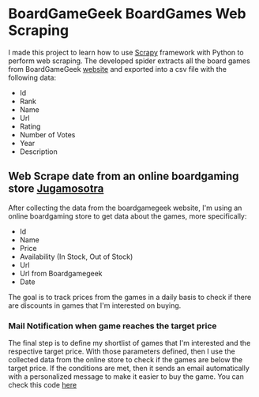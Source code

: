 # BoardGameGeek BoardGames Web Scraping

I made this project to learn how to use [Scrapy](https://scrapy.org/) framework with Python to perform web scraping.
The developed spider extracts all the board games from BoardGameGeek [website](https://boardgamegeek.com/) and exported into a csv file with the following data:

- Id
- Rank
- Name
- Url
- Rating
- Number of Votes
- Year
- Description

## Web Scrape date from an online boardgaming store [Jugamosotra](https://jugamosotra.com/es/)

After collecting the data from the boardgamegeek website, I'm using an online boardgaming store to get data about the games, more specifically:

- Id
- Name
- Price
- Availability (In Stock, Out of Stock)
- Url
- Url from Boardgamegeek
- Date

The goal is to track prices from the games in a daily basis to check if there are discounts in games that I'm interested on buying.

### Mail Notification when game reaches the target price
The final step is to define my shortlist of games that I'm interested and the respective target price.
With those parameters defined, then I use the collected data from the online store to check if the games are below the target price.
If the conditions are met, then it sends an email automatically with a personalized message to make it easier to buy the game. 
You can check this code [here](https://github.com/FilipeTheAnalyst/BoardGames/blob/master/boardgames/boardgames/PriceTracker.ipynb)

